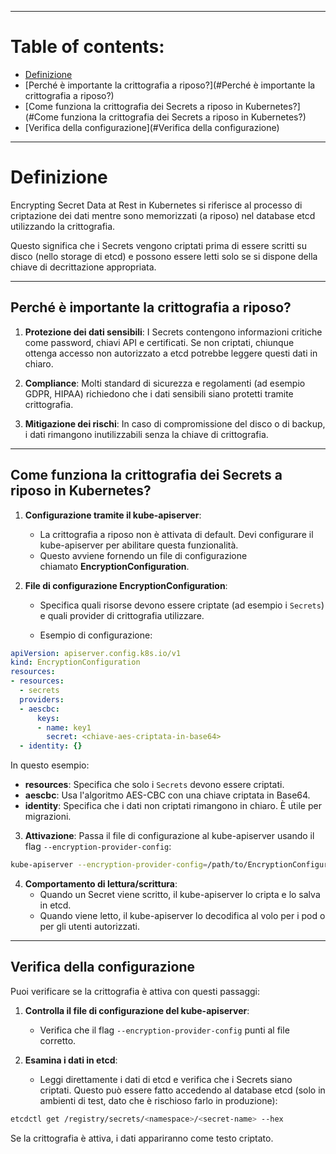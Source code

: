 ***
# Table of contents:
- [Definizione](#Definizione)
- [Perché è importante la crittografia a riposo?](#Perché è importante la crittografia a riposo?)
- [Come funziona la crittografia dei Secrets a riposo in Kubernetes?](#Come funziona la crittografia dei Secrets a riposo in Kubernetes?)
- [Verifica della configurazione](#Verifica della configurazione)

***
# Definizione

Encrypting Secret Data at Rest in Kubernetes si riferisce al processo di criptazione dei dati mentre sono memorizzati (a riposo)  nel database etcd utilizzando la crittografia. 

Questo significa che i Secrets vengono criptati prima di essere scritti su disco (nello storage di etcd) e possono essere letti solo se si dispone della chiave di decrittazione appropriata.



***
## Perché è importante la crittografia a riposo?

1. **Protezione dei dati sensibili**: I Secrets contengono informazioni critiche come password, chiavi API e certificati. Se non criptati, chiunque ottenga accesso non autorizzato a etcd potrebbe leggere questi dati in chiaro.
    
2. **Compliance**: Molti standard di sicurezza e regolamenti (ad esempio GDPR, HIPAA) richiedono che i dati sensibili siano protetti tramite crittografia.
    
3. **Mitigazione dei rischi**: In caso di compromissione del disco o di backup, i dati rimangono inutilizzabili senza la chiave di crittografia.



***
## Come funziona la crittografia dei Secrets a riposo in Kubernetes?

1. **Configurazione tramite il kube-apiserver**:
    - La crittografia a riposo non è attivata di default. Devi configurare il kube-apiserver per abilitare questa funzionalità.
    - Questo avviene fornendo un file di configurazione chiamato **EncryptionConfiguration**.
    
1. **File di configurazione EncryptionConfiguration**:
    - Specifica quali risorse devono essere criptate (ad esempio i `Secrets`) e quali provider di crittografia utilizzare.
        
    - Esempio di configurazione:

```yaml
apiVersion: apiserver.config.k8s.io/v1
kind: EncryptionConfiguration
resources:
- resources:
  - secrets
  providers:
  - aescbc:
      keys:
      - name: key1
        secret: <chiave-aes-criptata-in-base64>
  - identity: {}
```
In questo esempio:

- **resources**: Specifica che solo i `Secrets` devono essere criptati.
- **aescbc**: Usa l'algoritmo AES-CBC con una chiave criptata in Base64.
- **identity**: Specifica che i dati non criptati rimangono in chiaro. È utile per migrazioni.



3. **Attivazione**:
   Passa il file di configurazione al kube-apiserver usando il flag `--encryption-provider-config`:
   
```bash
kube-apiserver --encryption-provider-config=/path/to/EncryptionConfiguration.yaml
```


4. **Comportamento di lettura/scrittura**:
   - Quando un Secret viene scritto, il kube-apiserver lo cripta e lo salva in etcd.
   - Quando viene letto, il kube-apiserver lo decodifica al volo per i pod o per gli utenti autorizzati.



***
## Verifica della configurazione

Puoi verificare se la crittografia è attiva con questi passaggi:

1. **Controlla il file di configurazione del kube-apiserver**:
    - Verifica che il flag `--encryption-provider-config` punti al file corretto.
    
1. **Esamina i dati in etcd**:
    - Leggi direttamente i dati di etcd e verifica che i Secrets siano criptati. Questo può essere fatto accedendo al database etcd (solo in ambienti di test, dato che è rischioso farlo in produzione):
        
```bash
etcdctl get /registry/secrets/<namespace>/<secret-name> --hex
```
    
   Se la crittografia è attiva, i dati appariranno come testo criptato.